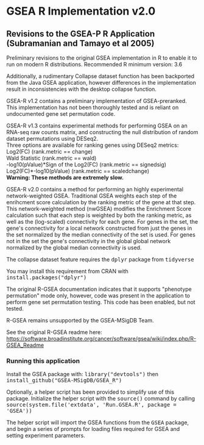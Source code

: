 # GSEA R Implementation v2.0
## Revisions to the GSEA-P R Application (Subramanian and Tamayo et al 2005)

Preliminary revisions to the original GSEA implementation in R to enable it to run on modern R distributions.
Recommended R minimum version: 3.6

Additionally, a rudimentary Collapse dataset function has been backported from the Java GSEA application, however differences in the implementation result in inconsistencies with the desktop collapse function.

GSEA-R v1.2 contains a preliminary implementation of GSEA-preranked. This implementation has not been thoroughly tested and is reliant on undocumented gene set permutation code.

GSEA-R v1.3 contains experimental methods for performing GSEA on an RNA-seq raw counts matrix, and constructing the null distribution of random dataset permutations using DESeq2. <br>
Three options are available for ranking genes using DESeq2 metrics: <br>
Log2(FC) (rank.metric == change)<br>
Wald Statistic (rank.metric == wald)<br>
-log10(pValue)\*Sign of the Log2(FC) (rank.metric == signedsig)<br>
Log2(FC)\*-log10(pValue) (rank.metric == scaledchange)<br>
<b>Warning: These methods are extremely slow.</b>

GSEA-R v2.0 contains a method for performing an highly experimental network-weighted GSEA. Traditional GSEA weights each step of the enrihcment score calculation by the ranking metric of the gene at that step. This network-weighted method (nwGSEA) modifies the Enrichment Score calculation such that each step is weighted by both the ranking metric, as well as the (log-scaled) connectivity for each gene. For genes in the set, the gene's connectivity for a local network constructed from just the genes in the set normalized by the median connectivity of the set is used. For genes not in the set the gene's connectivity in the global global network normalized by the global median connectivity is used.  <br>

The collapse dataset feature requires the <tt>dplyr</tt> package from <tt>tidyverse</tt>

You may install this requirement from CRAN with <tt>install.packages("dplyr")</tt>

The original R-GSEA documentation indicates that it supports "phenotype permutation" mode only, however, code was present in the application to perform gene set permutation testing. This code has been enabled, but not tested.

R-GSEA remains unsupported by the GSEA-MSigDB Team.

See the original R-GSEA readme here: https://software.broadinstitute.org/cancer/software/gsea/wiki/index.php/R-GSEA_Readme

### Running this application
Install the GSEA package with: <tt>library("devtools")</tt> then <tt>install_github("GSEA-MSigDB/GSEA_R")</tt>

Optionally, a helper script has been provided to simplify use of this package. Initialize the helper script with the <tt>source()</tt> command by calling <tt>source(system.file('extdata', 'Run.GSEA.R', package = 'GSEA'))</tt>

The helper script will import the GSEA functions from the <tt>GSEA</tt> package, and begin a series of prompts for loading files required for GSEA and setting experiment parameters.
